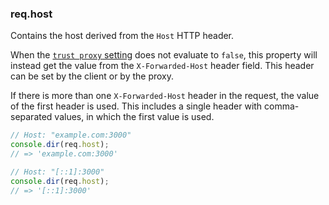 <h3 id='req.host'>req.host</h3>

Contains the host derived from the `Host` HTTP header.

When the [`trust proxy` setting](api.html#app.settings.table)
does not evaluate to `false`, this property will instead get the value
from the `X-Forwarded-Host` header field. This header can be set by
the client or by the proxy.

If there is more than one `X-Forwarded-Host` header in the request, the
value of the first header is used. This includes a single header with
comma-separated values, in which the first value is used.

```js
// Host: "example.com:3000"
console.dir(req.host);
// => 'example.com:3000'

// Host: "[::1]:3000"
console.dir(req.host);
// => '[::1]:3000'
```
